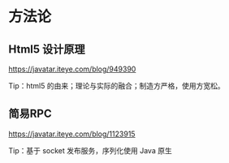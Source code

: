 # 方法论

## Html5 设计原理

https://javatar.iteye.com/blog/949390

Tip：html5 的由来；理论与实际的融合；制造方严格，使用方宽松。

## 简易RPC

https://javatar.iteye.com/blog/1123915

Tip：基于 socket 发布服务，序列化使用 Java 原生
